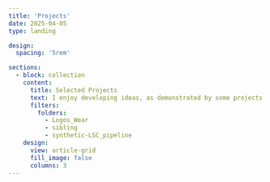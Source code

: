 ```yaml
---
title: 'Projects'
date: 2025-04-05
type: landing

design:
  spacing: '5rem'

sections:
  - block: collection
    content:
      title: Selected Projects
      text: I enjoy developing ideas, as demonstrated by some projects that I have worked on...
      filters:
        folders:
          - Logos_Wear
          - sibling
          - synthetic-LSC_pipeline
    design:
      view: article-grid
      fill_image: false
      columns: 3
---
```

